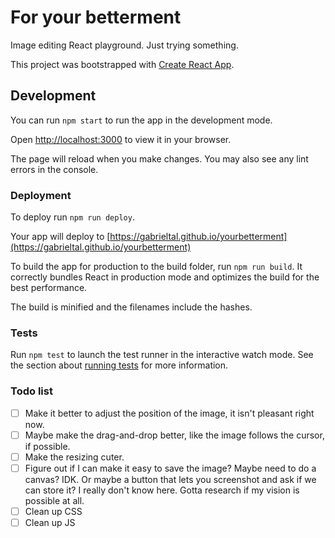 # For your betterment

Image editing React playground. Just trying something.

This project was bootstrapped with [Create React App](https://github.com/facebook/create-react-app).

## Development

You can run `npm start` to run the app in the development mode.

Open [http://localhost:3000](http://localhost:3000) to view it in your browser.

The page will reload when you make changes. You may also see any lint errors in the console.

### Deployment

To deploy run `npm run deploy`.

Your app will deploy to [https://gabrieltal.github.io/yourbetterment](https://gabrieltal.github.io/yourbetterment)

To build the app for production to the build folder, run `npm run build`. It correctly bundles React in production mode and optimizes the build for the best performance.

The build is minified and the filenames include the hashes.

### Tests

Run `npm test` to launch the test runner in the interactive watch mode. See the section about [running tests](https://facebook.github.io/create-react-app/docs/running-tests) for more information.

### Todo list

- [ ] Make it better to adjust the position of the image, it isn't pleasant right now.
- [ ] Maybe make the drag-and-drop better, like the image follows the cursor, if possible.
- [ ] Make the resizing cuter.
- [ ] Figure out if I can make it easy to save the image? Maybe need to do a canvas? IDK. Or maybe a button that lets you screenshot and ask if we can store it? I really don't know here. Gotta research if my vision is possible at all.
- [ ] Clean up CSS
- [ ] Clean up JS

